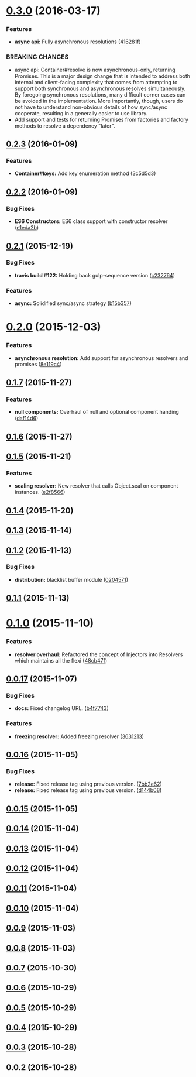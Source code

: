<a name="0.3.0"></a>
# [0.3.0](https://github.com/troykinsella/junkie/compare/v0.2.3...v0.3.0) (2016-03-17)


### Features

* **async api:** Fully asynchronous resolutions ([416281f](https://github.com/troykinsella/junkie/commit/416281f))


### BREAKING CHANGES

* async api: Container#resolve is now asynchronous-only, returning Promises.
This is a major design change that is intended to address both internal and client-facing
complexity that comes from attempting to support both synchronous and asynchronous
resolves simultaneously. By foregoing synchronous resolutions, many difficult corner cases
can be avoided in the implementation. More importantly, though, users do not have to
 understand non-obvious details of how sync/async cooperate, resulting in a generally
 easier to use library.
* Add support and tests for returning Promises from factories and factory methods to resolve a dependency "later".



<a name="0.2.3"></a>
## [0.2.3](https://github.com/troykinsella/junkie/compare/v0.2.2...v0.2.3) (2016-01-09)


### Features

* **Container#keys:** Add key enumeration method ([3c5d5d3](https://github.com/troykinsella/junkie/commit/3c5d5d3))



<a name="0.2.2"></a>
## [0.2.2](https://github.com/troykinsella/junkie/compare/v0.2.1...v0.2.2) (2016-01-09)


### Bug Fixes

* **ES6 Constructors:**  ES6 class support with constructor resolver ([e1eda2b](https://github.com/troykinsella/junkie/commit/e1eda2b))



<a name="0.2.1"></a>
## [0.2.1](https://github.com/troykinsella/junkie/compare/v0.2.0...v0.2.1) (2015-12-19)


### Bug Fixes

* **travis build #122:** Holding back gulp-sequence version ([c232764](https://github.com/troykinsella/junkie/commit/c232764))

### Features

* **async:** Solidified sync/async strategy ([b15b357](https://github.com/troykinsella/junkie/commit/b15b357))



<a name="0.2.0"></a>
# [0.2.0](https://github.com/troykinsella/junkie/compare/v0.1.7...v0.2.0) (2015-12-03)


### Features

* **asynchronous resolution:** Add support for asynchronous resolvers and promises ([8e119c4](https://github.com/troykinsella/junkie/commit/8e119c4))



<a name="0.1.7"></a>
## [0.1.7](https://github.com/troykinsella/junkie/compare/v0.1.6...v0.1.7) (2015-11-27)


### Features

* **null components:** Overhaul of null and optional component handing ([daf14d6](https://github.com/troykinsella/junkie/commit/daf14d6))



<a name="0.1.6"></a>
## [0.1.6](https://github.com/troykinsella/junkie/compare/v0.1.5...v0.1.6) (2015-11-27)




<a name="0.1.5"></a>
## [0.1.5](https://github.com/troykinsella/junkie/compare/v0.1.4...v0.1.5) (2015-11-21)


### Features

* **sealing resolver:** New resolver that calls Object.seal on component instances. ([e2f8566](https://github.com/troykinsella/junkie/commit/e2f8566))



<a name="0.1.4"></a>
## [0.1.4](https://github.com/troykinsella/junkie/compare/v0.1.3...v0.1.4) (2015-11-20)




<a name="0.1.3"></a>
## [0.1.3](https://github.com/troykinsella/junkie/compare/v0.1.2...v0.1.3) (2015-11-14)




<a name="0.1.2"></a>
## [0.1.2](https://github.com/troykinsella/junkie/compare/v0.1.1...v0.1.2) (2015-11-13)


### Bug Fixes

* **distribution:** blacklist buffer module ([0204571](https://github.com/troykinsella/junkie/commit/0204571))



<a name="0.1.1"></a>
## [0.1.1](https://github.com/troykinsella/junkie/compare/v0.1.0...v0.1.1) (2015-11-13)




<a name="0.1.0"></a>
# [0.1.0](https://github.com/troykinsella/junkie/compare/v0.0.17...v0.1.0) (2015-11-10)


### Features

* **resolver overhaul:** Refactored the concept of Injectors into Resolvers which maintains all the flexi ([48cb47f](https://github.com/troykinsella/junkie/commit/48cb47f))



<a name="0.0.17"></a>
## [0.0.17](https://github.com/troykinsella/junkie/compare/v0.0.16...v0.0.17) (2015-11-07)


### Bug Fixes

* **docs:** Fixed changelog URL. ([b4f7743](https://github.com/troykinsella/junkie/commit/b4f7743))

### Features

* **freezing resolver:** Added freezing resolver ([3631213](https://github.com/troykinsella/junkie/commit/3631213))



<a name="0.0.16"></a>
## [0.0.16](https://github.com/troykinsella/junkie/compare/v0.0.15...v0.0.16) (2015-11-05)


### Bug Fixes

* **release:** Fixed release tag using previous version. ([7bb2e62](https://github.com/troykinsella/junkie/commit/7bb2e62))
* **release:** Fixed release tag using previous version. ([d144b08](https://github.com/troykinsella/junkie/commit/d144b08))



<a name="0.0.15"></a>
## [0.0.15](https://github.com/troykinsella/junkie/compare/v0.0.14...v0.0.15) (2015-11-05)




<a name="0.0.14"></a>
## [0.0.14](https://github.com/troykinsella/junkie/compare/v0.0.13...v0.0.14) (2015-11-04)




<a name="0.0.13"></a>
## [0.0.13](https://github.com/troykinsella/junkie/compare/v0.0.12...v0.0.13) (2015-11-04)




<a name="0.0.12"></a>
## [0.0.12](https://github.com/troykinsella/junkie/compare/v0.0.11...v0.0.12) (2015-11-04)




<a name="0.0.11"></a>
## [0.0.11](https://github.com/troykinsella/junkie/compare/v0.0.10...v0.0.11) (2015-11-04)




<a name="0.0.10"></a>
## [0.0.10](https://github.com/troykinsella/junkie/compare/v0.0.9...v0.0.10) (2015-11-04)




<a name="0.0.9"></a>
## [0.0.9](https://github.com/troykinsella/junkie/compare/v0.0.8...v0.0.9) (2015-11-03)




<a name="0.0.8"></a>
## [0.0.8](https://github.com/troykinsella/junkie/compare/v0.0.7...v0.0.8) (2015-11-03)




<a name="0.0.7"></a>
## [0.0.7](https://github.com/troykinsella/junkie/compare/v0.0.6...v0.0.7) (2015-10-30)




<a name="0.0.6"></a>
## [0.0.6](https://github.com/troykinsella/junkie/compare/v0.0.5...v0.0.6) (2015-10-29)




<a name="0.0.5"></a>
## [0.0.5](https://github.com/troykinsella/junkie/compare/v0.0.4...v0.0.5) (2015-10-29)




<a name="0.0.4"></a>
## [0.0.4](https://github.com/troykinsella/junkie/compare/v0.0.3...v0.0.4) (2015-10-29)




<a name="0.0.3"></a>
## [0.0.3](https://github.com/troykinsella/junkie/compare/v0.0.2...v0.0.3) (2015-10-28)




<a name="0.0.2"></a>
## 0.0.2 (2015-10-28)




